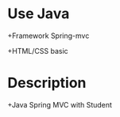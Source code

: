 # Use Java 


+Framework Spring-mvc


+HTML/CSS basic


# Description



+Java Spring MVC with Student
